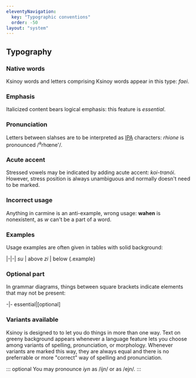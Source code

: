 ```yaml
---
eleventyNavigation:
  key: "Typographic conventions"
  order: -50
layout: "system"
---
```


## Typography
### Native words

Ksinoy words and letters comprising Ksinoy words appear in this type: *faei*.

### Emphasis

Italicized content bears logical emphasis: this feature is <i>essential</i>.

### Pronunciation

Letters between slahses are to be interpreted as
[IPA](http://en.wikipedia.org/wiki/International_Phonetic_Association)
characters: *rhione* is pronounced /<sup>ə</sup>rhœne'/.

### Acute accent

Stressed vowels may be indicated by adding acute accent: *koi-tranói*.  However,
stress position is always unambiguous and normally doesn't need to be marked.

### Incorrect usage

Anything in carmine is an anti-example, wrong usage: **wahen** is
nonexistent, as *w* can't be a part of a word.

### Examples

Usage examples are often given in tables with solid background:

|-|-|
*su* | above
*zi* | below {.example}

### Optional part

In grammar diagrams, things between square brackets indicate elements that
may not be present:

-|-
essential|[optional]

### Variants available

Ksinoy is designed to to let you do things in more than one way. Text on greeny
background appears whenever a language feature lets you choose among variants of
spelling, pronunciation, or morphology.  Whenever variants are marked this way,
they are always equal and there is no preferrable or more "correct" way of
spelling and pronunciation.

::: optional
You may pronounce *iyn* as /ijn/ or as /ejn/.
:::
